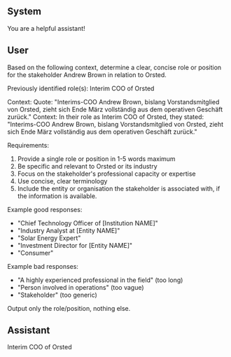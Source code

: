 ## System

You are a helpful assistant!

## User


Based on the following context, determine a clear, concise role or position for the stakeholder Andrew Brown in relation to Orsted.

Previously identified role(s): Interim COO of Orsted

Context:
Quote: "Interims-COO Andrew Brown, bislang Vorstandsmitglied von Orsted, zieht sich Ende März vollständig aus dem operativen Geschäft zurück."
Context: In their role as Interim COO of Orsted, they stated: "Interims-COO Andrew Brown, bislang Vorstandsmitglied von Orsted, zieht sich Ende März vollständig aus dem operativen Geschäft zurück."

Requirements:
1. Provide a single role or position in 1-5 words maximum
2. Be specific and relevant to Orsted or its industry
3. Focus on the stakeholder's professional capacity or expertise
4. Use concise, clear terminology
5. Include the entity or organisation the stakeholder is associated with, if the information is available.

Example good responses:
- "Chief Technology Officer of [Institution NAME]"
- "Industry Analyst at [Entity NAME]"
- "Solar Energy Expert"
- "Investment Director for [Entity NAME]"
- "Consumer"

Example bad responses:
- "A highly experienced professional in the field" (too long)
- "Person involved in operations" (too vague)
- "Stakeholder" (too generic)

Output only the role/position, nothing else.


## Assistant

Interim COO of Orsted

